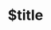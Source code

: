 ---
title: $title
second_title: .NET API 참조용 Aspose.Email
description: $description
type: docs
weight: $weight
url: /ko/net/$ref/
---